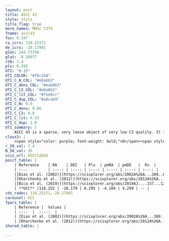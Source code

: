 ```yaml
---
layout: post
title: ASCC 43
style: style
title_flag: true
more_names: MWSC 1374
fname: ascc43
fov: 0.247
ra_icrs: 118.25171
de_icrs: -28.17901
glon: 244.73748
glat: -0.39977
r50: 7.4
plx: 0.295
UTI: "0.15"
UTI_COLOR: "#f6c1b8"
UTI_C_N_COL: "#e0a6b3"
UTI_C_dens_COL: "#eab0b3"
UTI_C_C3_COL: "#e0a6b3"
UTI_C_lit_COL: "#fee8cc"
UTI_C_dup_COL: "#a6cab9"
UTI_C_N: 0.0
UTI_C_dens: 0.06
UTI_C_C3: 0.0
UTI_C_lit: 0.33
UTI_C_dup: 1.0
UTI_summary: |
    ASCC 43 is a sparse, very loose object of very low C3 quality. It is poorly studied in the literature, with no articles listed in the last 6 years.<br><br><span style="color: #99180f; font-weight: bold;">Warning: </span>contains less than 25 stars with <i>P>0.5</i> estimated.
class3: |
    <span style="color: purple; font-weight: bold;">D</span><span style="color: purple; font-weight: bold;">D</span>
r_50_val: 7.4
N_50_val: 16
scix_url: ASCC%2043
posit_table: |
    | Reference    | RA    | DEC   | Plx  | pmRA  | pmDE   |  Rv  |
    | :---         | :---: | :---: | :---: | :---: | :---: | :---: |
    |[Dias et al. (2002)](https://scixplorer.org/abs/2002A%26A...389..871D) | 118.275 | -28.17 | -- | -4.4 | 0.47 | 90.5 |
    |[Kharchenko et al. (2012)](https://scixplorer.org/abs/2012A%26A...543A.156K) | 118.267 | -28.175 | -- | -3.45 | 0.95 | -- |
    |[Bica et al. (2019)](https://scixplorer.org/abs/2019AJ....157...12B) | 118.282 | -28.171 | -- | -- | -- | -- |
    | **UCC** |118.252 | -28.179 | 0.295 | -4.104 | 4.299 | -- | 
cds_radec: 118.25171,-28.17901
carousel: UCC
fpars_table: |
    | Reference |  Values |
    | :---  |  :---:  |
    | [Dias et al. (2002)](https://scixplorer.org/abs/2002A%26A...389..871D) | `E(B-V)=0.1, Dist=1000.0, Age=8.28` |
    | [Kharchenko et al. (2012)](https://scixplorer.org/abs/2012A%26A...543A.156K) | `e_bv=0.062, distance=1005, log_age=8.215` |
shared_table: |
    
---
```


